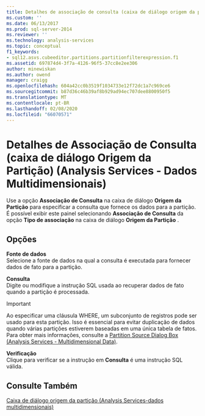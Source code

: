 ```yaml
---
title: Detalhes de associação de consulta (caixa de diálogo origem da partição) (Analysis Services-dados multidimensionais) | Microsoft Docs
ms.custom: ''
ms.date: 06/13/2017
ms.prod: sql-server-2014
ms.reviewer: ''
ms.technology: analysis-services
ms.topic: conceptual
f1_keywords:
- sql12.asvs.cubeeditor.partitions.partitionfilterexpression.f1
ms.assetid: 697874d4-3f7a-4126-96f5-37cc8e2ee306
author: minewiskan
ms.author: owend
manager: craigg
ms.openlocfilehash: 604a42cc0b3519f1034733e12f72dc1a7c969ce6
ms.sourcegitcommit: b87d36c46b39af8b929ad94ec707dee8800950f5
ms.translationtype: MT
ms.contentlocale: pt-BR
ms.lasthandoff: 02/08/2020
ms.locfileid: "66070571"
---
```

# <a name="query-binding-detail-partition-source-dialog-box-analysis-services---multidimensional-data"></a>Detalhes de Associação de Consulta (caixa de diálogo Origem da Partição) (Analysis Services - Dados Multidimensionais)
  Use a opção **Associação de Consulta** na caixa de diálogo **Origem da Partição** para especificar a consulta que fornece os dados para a partição. É possível exibir este painel selecionando **Associação de Consulta** da opção **Tipo de associação** na caixa de diálogo **Origem da Partição** .  
  
## <a name="options"></a>Opções  
 **Fonte de dados**  
 Selecione a fonte de dados na qual a consulta é executada para fornecer dados de fato para a partição.  
  
 **Consulta**  
 Digite ou modifique a instrução SQL usada ao recuperar dados de fato quando a partição é processada.  
  
> [!IMPORTANT]  
>  Ao especificar uma cláusula WHERE, um subconjunto de registros pode ser usado para esta partição. Isso é essencial para evitar duplicação de dados quando várias partições estiverem baseadas em uma única tabela de fatos. Para obter mais informações, consulte a [Partition Source Dialog Box &#40;Analysis Services - Multidimensional Data&#41;](partition-source-dialog-box-analysis-services-multidimensional-data.md).  
  
 **Verificação**  
 Clique para verificar se a instrução em **Consulta** é uma instrução SQL válida.  
  
## <a name="see-also"></a>Consulte Também  
 [Caixa de diálogo origem da partição &#40;Analysis Services-dados multidimensionais&#41;](partition-source-dialog-box-analysis-services-multidimensional-data.md)  
  
  

